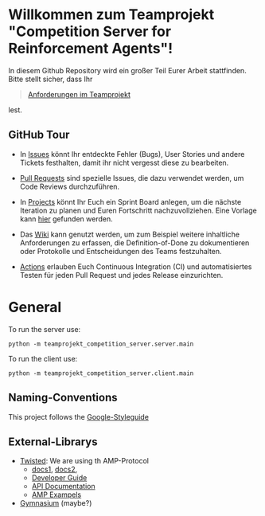 # Willkommen zum Teamprojekt "Competition Server for Reinforcement Agents"!

In diesem Github Repository wird ein großer Teil Eurer Arbeit stattfinden.
Bitte stellt sicher, dass Ihr

>  [Anforderungen im Teamprojekt](COURSE-DESCRIPTION.md)

lest.

## GitHub Tour

- In [Issues](../../issues) könnt Ihr entdeckte Fehler (Bugs), User Stories und andere
  Tickets festhalten, damit ihr nicht vergesst diese zu bearbeiten.

- [Pull Requests](../../pulls) sind spezielle Issues, die dazu verwendet werden, um Code
  Reviews durchzuführen.

- In [Projects](../../projects) könnt Ihr Euch ein Sprint Board anlegen, um die nächste
  Iteration zu planen und Euren Fortschritt nachzuvollziehen. Eine Vorlage kann
  [hier](https://github.com/se-tuebingen/teamprojekt-vorlage/projects/1) gefunden
  werden.

- Das [Wiki](../../wiki)  kann genutzt werden, um zum Beispiel weitere inhaltliche
  Anforderungen zu erfassen, die Definition-of-Done zu dokumentieren oder Protokolle und
  Entscheidungen des Teams festzuhalten.

- [Actions](../../actions) erlauben Euch Continuous Integration (CI) und automatisiertes
  Testen für jeden Pull Request und jedes Release einzurichten.

# General
  To run the server use:
  ```
  python -m teamprojekt_competition_server.server.main
  ```
  To run the client use:
  ```
  python -m teamprojekt_competition_server.client.main
  ```

  ## Naming-Conventions
  This project follows the [Google-Styleguide](https://google.github.io/styleguide/)

  ## External-Librarys
  - [Twisted](https://twisted.org): We are using th AMP-Protocol 
    - [docs1](https://amp-protocol.net/), [docs2](https://twisted.org/documents/13.1.0/api/twisted.protocols.amp.html), 
    - [Developer Guide](https://docs.twisted.org/en/twisted-18.4.0/core/howto/amp.html)
    - [API Documentation](https://docs.twisted.org/en/twisted-18.4.0/core/howto/amp.html)
    - [AMP Exampels](https://docs.twisted.org/en/twisted-18.4.0/core/examples/index.html#amp-server-client-variants)
  - [Gymnasium](https://gymnasium.farama.org) (maybe?)

 